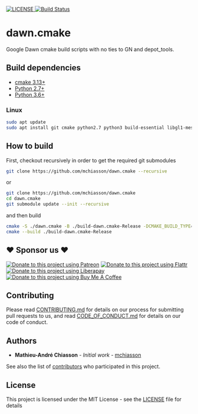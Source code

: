 <p>
    <a href="https://opensource.org/licenses/MIT">
        <img src="https://img.shields.io/badge/License-MIT-0298c3.svg" alt="LICENSE"/>
    </a>
    <a href="(https://travis-ci.com/mchiasson/dawn.cmake">
        <img src="https://travis-ci.com/mchiasson/dawn.cmake.svg?branch=master" alt="Build Status"/>
    </a>
</p>

# dawn.cmake
Google Dawn cmake build scripts with no ties to GN and depot_tools.

## Build dependencies
-   [cmake 3.13+](https://cmake.org/)
-   [Python 2.7+](https://python.org/)
-   [Python 3.6+](https://python.org/)

### Linux
```sh
sudo apt update
sudo apt install git cmake python2.7 python3 build-essential libgl1-mesa-dev libvulkan-dev mesa-common-dev
```

## How to build

First, checkout recursively in order to get the required git submodules
```sh
git clone https://github.com/mchiasson/dawn.cmake --recursive
```
or
```sh
git clone https://github.com/mchiasson/dawn.cmake
cd dawn.cmake
git submodule update --init --recursive
```

and then build
```sh
cmake -S ./dawn.cmake -B ./build-dawn.cmake-Release -DCMAKE_BUILD_TYPE=Release
cmake --build ./build-dawn.cmake-Release
```

## :heart: Sponsor us :heart:

[![Donate to this project using Patreon](https://img.shields.io/badge/Patreon-donate-yellow.svg)](https://www.patreon.com/mattchiasson)
[![Donate to this project using Flattr](https://img.shields.io/badge/Flattr-donate-yellow.svg)](https://flattr.com/@mattchiasson)
[![Donate to this project using Liberapay](https://img.shields.io/badge/Liberapay-donate-yellow.svg)](https://liberapay.com/MattChiasson/donate)
[![Donate to this project using Buy Me A Coffee](https://img.shields.io/badge/Buy%20Me%20A%20Coffee-donate-yellow.svg)](https://www.buymeacoffee.com/MYO5mfJhL)

## Contributing

Please read [CONTRIBUTING.md](CONTRIBUTING.md) for details on our process for submitting pull requests to us, and read [CODE_OF_CONDUCT.md](CODE_OF_CONDUCT.md) for details on our code of conduct.


## Authors

-   **Mathieu-André Chiasson** - *Initial work* - [mchiasson](https://github.com/mchiasson)

See also the list of [contributors](https://github.com/mchiasson/dawn.cmake/contributors) who participated in this project.

## License

This project is licensed under the MIT License - see the [LICENSE](LICENSE) file for details


